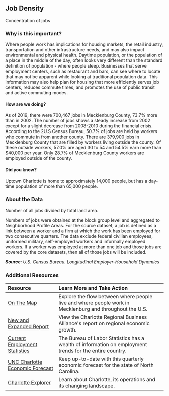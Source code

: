 ## Job Density
Concentration of jobs

### Why is this important?
Where people work has implications for housing markets, the retail industry, transportation and other infrastructure needs, and may also impact environmental and physical health. Daytime population, or the population of a place in the middle of the day, often looks very different than the standard definition of population - where people sleep. Businesses that serve employment centers, such as restaurant and bars, can see where to locate that may not be apparent while looking at traditional population data. This information may also help plan for housing that more efficiently serves job centers, reduces commute times, and promotes the use of public transit and active commuting modes.

#### How are we doing?
As of 2019, there were 700,467 jobs in Mecklenburg County, 73.7% more than in 2002. The number of jobs shows a steady increase from 2002 except for a slight decrease from 2008-2010 during the financial crisis. According to the 2U.S Census Bureau, 50.7% of jobs are held by workers who commute in from another county. There are 379,900 jobs in Mecklenburg County that are filled by workers living outside the county. Of these outside workers, 57.0% are aged 30 to 54 and 54.5% earn more than $40,000 per year. Only 28.7% of Mecklenburg County workers are employed outside of the county.

#### Did you know?
Uptown Charlotte is home to approximately 14,000 people, but has a day-time population of more than 65,000 people.

### About the Data
Number of all jobs divided by total land area.

Numbers of jobs were obtained at the block group level and aggregated to Neighborhood Profile Areas. For the source dataset, a job is defined as a link between a worker and a firm at which the work has been employed for two consecutive quarters. The data exclude federal civilian employees, uniformed military, self-employed workers and informally employed workers. If a worker was employed at more than one job and those jobs are covered by the core datasets, then all of those jobs will be included.

_**Source**: U.S. Census Bureau. Longitudinal Employer-Household Dynamics_

### Additional Resources
|Resource | Learn More and Take Action |
|:--- | :--- |
|[On The Map](http://onthemap.ces.census.gov/)|Explore the flow between where people live and where people work in Mecklenburg and throughout the U.S.
|[New and Expanded Report](https://charlotteregion.com/pages/growth-report/)|View the Charlotte Regional Business Alliance's report on regional economic growth.
|[Current Employment Statistics](http://www.bls.gov/ces/)| The Bureau of Labor Statistics has a wealth of information on employment trends for the entire country.
|[UNC Charlotte Economic Forecast](http://belkcollege.uncc.edu/business-community/economic-forecast)|Keep up-to-date with this quarterly economic forecast for the state of North Carolina.
|[Charlotte Explorer](https://explore.charlottenc.gov/)| Learn about Charlotte, its operations and its changing landscape.
